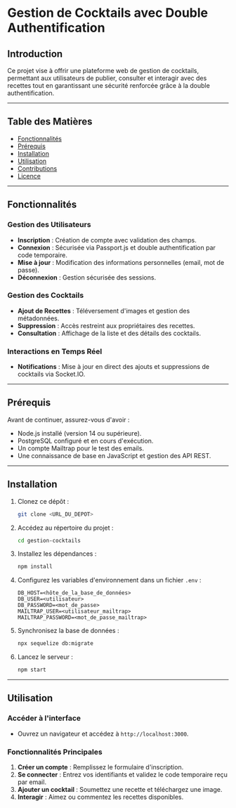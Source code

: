 # Gestion de Cocktails avec Double Authentification

## Introduction
Ce projet vise à offrir une plateforme web de gestion de cocktails, permettant aux utilisateurs de publier, consulter et interagir avec des recettes tout en garantissant une sécurité renforcée grâce à la double authentification.

---

## Table des Matières
- [Fonctionnalités](#fonctionnalités)
- [Prérequis](#prérequis)
- [Installation](#installation)
- [Utilisation](#utilisation)
- [Contributions](#contributions)
- [Licence](#licence)

---

## Fonctionnalités

### Gestion des Utilisateurs
- **Inscription** : Création de compte avec validation des champs.
- **Connexion** : Sécurisée via Passport.js et double authentification par code temporaire.
- **Mise à jour** : Modification des informations personnelles (email, mot de passe).
- **Déconnexion** : Gestion sécurisée des sessions.

### Gestion des Cocktails
- **Ajout de Recettes** : Téléversement d'images et gestion des métadonnées.
- **Suppression** : Accès restreint aux propriétaires des recettes.
- **Consultation** : Affichage de la liste et des détails des cocktails.

### Interactions en Temps Réel
- **Notifications** : Mise à jour en direct des ajouts et suppressions de cocktails via Socket.IO.

---

## Prérequis

Avant de continuer, assurez-vous d'avoir :

- Node.js installé (version 14 ou supérieure).
- PostgreSQL configuré et en cours d'exécution.
- Un compte Mailtrap pour le test des emails.
- Une connaissance de base en JavaScript et gestion des API REST.

---

## Installation

1. Clonez ce dépôt :
   ```bash
   git clone <URL_DU_DEPOT>
   ```
2. Accédez au répertoire du projet :
   ```bash
   cd gestion-cocktails
   ```
3. Installez les dépendances :
   ```bash
   npm install
   ```
4. Configurez les variables d'environnement dans un fichier `.env` :
   ```
   DB_HOST=<hôte_de_la_base_de_données>
   DB_USER=<utilisateur>
   DB_PASSWORD=<mot_de_passe>
   MAILTRAP_USER=<utilisateur_mailtrap>
   MAILTRAP_PASSWORD=<mot_de_passe_mailtrap>
   ```
5. Synchronisez la base de données :
   ```bash
   npx sequelize db:migrate
   ```
6. Lancez le serveur :
   ```bash
   npm start
   ```

---

## Utilisation

### Accéder à l'interface
- Ouvrez un navigateur et accédez à `http://localhost:3000`.

### Fonctionnalités Principales
1. **Créer un compte** : Remplissez le formulaire d'inscription.
2. **Se connecter** : Entrez vos identifiants et validez le code temporaire reçu par email.
3. **Ajouter un cocktail** : Soumettez une recette et téléchargez une image.
4. **Interagir** : Aimez ou commentez les recettes disponibles.


